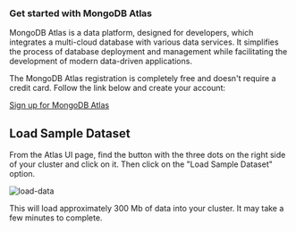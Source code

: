 
### Get started with MongoDB Atlas
MongoDB Atlas is a data platform, designed for developers, which integrates a multi-cloud database with various data services. It simplifies the process of database deployment and management while facilitating the development of modern data-driven applications.

The MongoDB Atlas registration is completely free and doesn't require a credit card. Follow the link below and create your account:

[Sign up for MongoDB Atlas](https://www.mongodb.com/atlas/database)

 
## Load Sample Dataset

From the Atlas UI page, find the button with the three dots on the right side of your cluster and click on it. Then click on the "Load Sample Dataset" option.

![load-data](https://joellord.github.io/vector-search-lab/img/chapter-1-mongodb-atlas/load-sample-data.png)
  
This will load approximately 300 Mb of data into your cluster. It may take a few minutes to complete.


